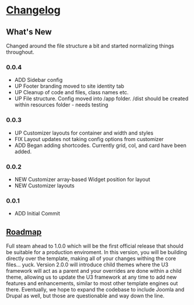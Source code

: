 # [Changelog](#changelog)
## What's New
Changed around the file structure a bit and started normalizing things throughout.

### 0.0.4
* ADD Sidebar config
* UP Footer branding moved to site identity tab
* UP Cleanup of code and files, class names etc.
* UP File structure. Config moved into /app folder. /dist should be created within resources folder - needs testing

### 0.0.3
* UP Customizer layouts for container and width and styles
* FIX Layout updates not taking config options from customizer
* ADD Began adding shortcodes. Currently grid, col, and card have been added.

### 0.0.2
* NEW Customizer array-based Widget position for layout
* NEW Customizer layouts

### 0.0.1
* ADD Initial Commit

## [Roadmap](#roadmap)
Full steam ahead to 1.0.0 which will be the first official release that should be suitable for a production enviroment. In this version, you will be building directly over the template, making all of your changes withing the core files... yuck. Version 2.0.0 will introduce child themes where the U3 framework will act as a parent and your overrides are done within a child theme, allowing us to update the U3 framework at any time to add new features and enhancements, similar to most other template engines out there. Eventually, we hope to expand the codebase to include Joomla and Drupal as well, but those are questionable and way down the line.